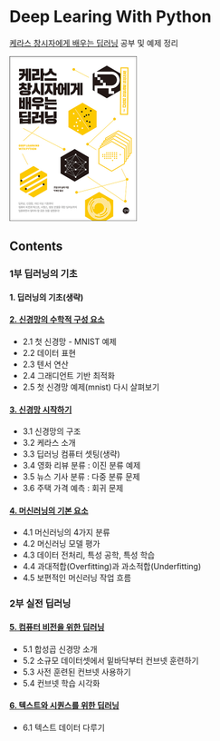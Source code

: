# Deep Learing With Python

[케라스 창시자에게 배우는 딥러닝](https://tensorflow.blog/케라스-창시자에게-배우는-딥러닝/) 공부 및 예제 정리

<img src="./book_img.jpg" alt="book_img" style="zoom: 50%;" align="left;" />



## Contents

### 1부 딥러닝의 기초

#### 1. 딥러닝의 기초(생략)

#### [2. 신경망의 수학적 구성 요소](./ch2)
- 2.1 첫 신경망 - MNIST 예제
- 2.2 데이터 표현
- 2.3 텐서 연산
- 2.4 그래디언트 기반 최적화
- 2.5 첫 신경망 예제(mnist) 다시 살펴보기

#### [3. 신경망 시작하기](./ch3)
- 3.1 신경망의 구조
- 3.2 케라스 소개
- 3.3 딥러닝 컴퓨터 셋팅(생략)
- 3.4 영화 리뷰 분류 : 이진 분류 예제
- 3.5 뉴스 기사 분류 : 다중 분류 문제
- 3.6 주택 가격 예측 : 회귀 문제

#### [4. 머신러닝의 기본 요소](./ch4)
- 4.1 머신러닝의 4가지 분류
- 4.2 머신러닝 모델 평가
- 4.3 데이터 전처리, 특성 공학, 특성 학습
- 4.4 과대적합(Overfitting)과 과소적합(Underfitting)
- 4.5 보편적인 머신러닝 작업 흐름

### 2부 실전 딥러닝

#### [5. 컴퓨터 비전을 위한 딥러닝](./ch5)
- 5.1 합성곱 신경망 소개
- 5.2 소규모 데이터셋에서 밑바닥부터 컨브넷 훈련하기
- 5.3 사전 훈련된 컨브넷 사용하기
- 5.4 컨브넷 학습 시각화

#### [6. 텍스트와 시퀀스를 위한 딥러닝](./ch6)
- 6.1 텍스트 데이터 다루기